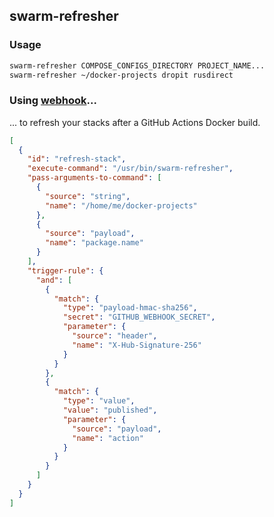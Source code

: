 ## swarm-refresher

### Usage

```sh
swarm-refresher COMPOSE_CONFIGS_DIRECTORY PROJECT_NAME...
swarm-refresher ~/docker-projects dropit rusdirect 
````

### Using [webhook](https://github.com/adnanh/webhook)...

... to refresh your stacks after a GitHub Actions Docker build.  

```json
[
  {
    "id": "refresh-stack",
    "execute-command": "/usr/bin/swarm-refresher",
    "pass-arguments-to-command": [
      {
        "source": "string",
        "name": "/home/me/docker-projects"
      },
      {
        "source": "payload",
        "name": "package.name"
      }
    ],
    "trigger-rule": {
      "and": [
        {
          "match": {
            "type": "payload-hmac-sha256",
            "secret": "GITHUB_WEBHOOK_SECRET",
            "parameter": {
              "source": "header",
              "name": "X-Hub-Signature-256"
            }
          }
        },
        {
          "match": {
            "type": "value",
            "value": "published",
            "parameter": {
              "source": "payload",
              "name": "action"
            }
          }
        }
      ]
    }
  }
]
```